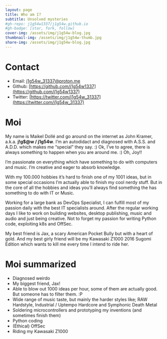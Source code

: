```yaml
---
layout: page
title: Who am I?
subtitle: Unsolved mysteries
#gh-repo: j1g54w1337/j1g54w.github.io
#gh-badge: [star, fork, follow]
cover-img: /assets/img/j1g54w-blog.jpg
thumbnail-img: /assets/img/j1g54w-thumb.jpg
share-img: /assets/img/j1g54w-blog.jpg
---
```


# Contact
* Email: [j1g54w_31337@proton.me](mailto:j1g54w_31337@proton.me)
* Github: [https://github.com/j1g54w1337](https://github.com/j1g54w1337)
* Twitter: [https://twitter.com/j1g54w_31337](https://twitter.com/j1g54w_31337)

# Moi

My name is Maikel Dollé and go around on the internet as John Kramer, a.k.a. **j!g$@w / j1g54w**. I’m an autodidact and diagnosed with A.S.S. and A.D.D. which makes me “special” they say. :) Ok, I’ve to agree, there is always something to happen when you are around me. :) Oh, Joy!!

I’m passionate on everything which have something to do with computers and music. I’m creative and eager to absorb knowledge.

With my 100.000 hobbies it’s hard to finish one of my 1001 ideas, but in some special occasions I’m actually able to finish my cool nerdy stuff. But in the core of all the hobbies and ideas you’ll always find something the has something to do with IT or Music.

Working for a large bank as DevOps Specialist, I can fulfill most of my passion daily with the best IT specialists around. After the regular working days I like to work on building websites, desktop publishing, music and audio and just being creative. Not to forget my passion for writing Python code, exploiting k8s and OffSec.

My best friend is Jax, a scary American Pocket Bully but with a heart of gold. And my best girly friend will be my Kawasaki Z1000 2016 Sugomi Edition which wants to kill me every time I intend to ride her.

# Moi summarized

  *  Diagnosed weirdo
  *  My biggest friend, Jax!
  *  Able to blow out 1000 ideas per hour, some of them are actually good. But someone has to filter them. :P
  *  Wide range of music taste, but mainly the harder styles like; RAW Hardstyle, Industrial / Uptempo Hardcore and Symphonic Death Metal
  *  Soldering microcontrollers and prototyping my inventions (and sometimes finish them)
  *  Python coding
  *  (Ethical) OffSec
  *  Riding my Kawasaki Z1000
